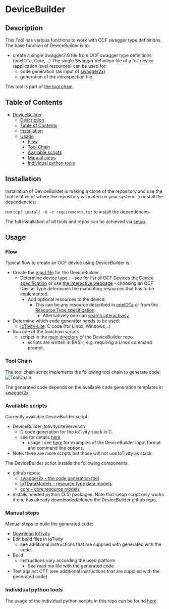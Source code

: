 # DeviceBuilder

## Description

This Tool has various functions to work with OCF swagger type definitions.
The base function of DeviceBuilder is to:

- create a single Swagger2.0 file from OCF swagger type definitions (oneIOTa, Core,...)
The single Swagger definition file of a full device (application level resources) can be used for:
  - code generation (as input of [swagger2x](https://openconnectivityfoundation.github.io/swagger2x))
  - generation of the introspection file.

This tool is part of [the tool chain](#tool-chain).

## Table of Contents

- [DeviceBuilder](#devicebuilder)
  - [Description](#description)
  - [Table of Contents](#table-of-contents)
  - [Installation](#installation)
  - [Usage](#usage)
    - [Flow](#flow)
    - [Tool Chain](#tool-chain)
    - [Available scripts](#available-scripts)
    - [Manual steps](#manual-steps)
    - [Individual python tools](#individual-python-tools)
  
## Installation

Installation of DeviceBuilder is making a clone of the repository and
use the tool relative of where the repository is located on your system.
To install the dependencies:

run ```pip3 install -U -r requirements.txt``` to install the dependencies.

The full installation of all tools and repos can be achieved via [setup](https://openconnectivity.github.io/IOTivity-Lite-setup/).

## Usage

### Flow

Typical flow to create an OCF device using DeviceBuilder is:

- Create the [input file](https://openconnectivity.github.io/DeviceBuilder/DeviceBuilderInputFormat-file-examples) for the DeviceBuilder
  - Determine device type :
        - see for list of OCF Devices [the Device specification](https://openconnectivity.org/specs/OCF_Device_Specification.pdf) or use [the interactive webpage](https://openconnectivityfoundation.github.io/devicemodels/docs/index.html)
        - choosing an OCF Device Type determines the mandatory resources that has to be implemented.
    - Add optional resources to the device:
      - This can be any resource described in [oneIOTa](https://www.oneiota.org) or from the [Resource Type specification](https://openconnectivity.org/specs/OCF_Resource_Type_Specification.pdf).
        - Alternatively one can [search interactively](https://openconnectivityfoundation.github.io/devicemodels/docs/resource.html)
- Determine which code generator needs to be used:
  - [IoTivity-Lite](www.iotivity.org): C code (for Linux, Windows,..)
- Run one of the toolchain scripts
  - scripts in the [main directory](https://github.com/openconnectivityfoundation/DeviceBuilder) of the DeviceBuilder repo.
    - scripts are written in BASH, e.g. requiring a Linux command prompt.

### Tool Chain

The tool chain script implements the following tool chain to generate code:
![ToolChain](https://openconnectivityfoundation.github.io/DeviceBuilder/data/toolchain.png)

The generated code depends on the available code generation templates in [swagger2x](/swagger2x).

### Available scripts

Currently available DeviceBuilder script:

- DeviceBuilder_IotivityLiteServer.sh
  - C code generation for the IoTivity stack in C.
  - see for details [here](https://openconnectivityfoundation.github.io/swagger2x/src/templates/IOTivity-lite)
    - usage :
        see  [here](https://openconnectivityfoundation.github.io/DeviceBuilder/DeviceBuilderInputFormat-file-examples) for examples of the DeviceBuilder input format and command line options.
- Note: there are more scripts but those will not use IoTivity as stack.

 The DeviceBuilder script installs the following components:

- github repos:
  - [swagger2x - the code generation tool](https://openconnectivityfoundation.github.io/swagger2x)
  - [IoTDataModels - resource type data models](https://github.com/openconnectivityfoundation/IoTDataModels)
  - [core - core resource models](https://github.com/openconnectivityfoundation/core)
- installs needed python (3.5) packages.
 Note that setup script only works if one has already downloaded/cloned the DeviceBuilder github repo.

### Manual steps

Manual steps to build the generated code:

- [Download IoTivity](https://www.iotivity.org)
- Edit build files in IoTivity
  - see additional instructions that are supplied with generated with the code.
- Build
  - Instructions vary according the used platform
    - See read me file with the generated code
- Test against CTT (see additional instructions that are supplied with the generated code)

### Individual python tools

The usage of the individual python scripts in this repo can be found [here](https://openconnectivityfoundation.github.io/DeviceBuilder/individual_tools)
